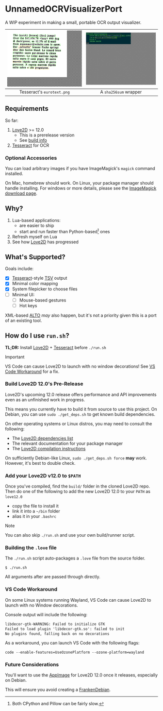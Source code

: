 # UnnamedOCRVisualizerPort

A WIP experiment in making a small, portable OCR output visualizer.

| ![Tesseract's eurotext.png](doc/screenshot_eurotext.png) | ![A sha256sum wrapper function with bounding boxes.](doc/screenshot_code.png) |
| :------------------------------------------------------: | :---------------------------------------------------------------------------: |
| Tesseract's `eurotext.png`                               | A `sha256sum` wrapper                                                         |


## Requirements

So far:

1. [Love2D][] >= 12.0
   - This is a prerelease version
   - See [build info](#building-love2d-12)
2. [Tesseract][] for OCR

[Tesseract]: https://github.com/tesseract-ocr/tesseract

### Optional Accessories

You can load arbitrary images if you have ImageMagick's `magick` command installed.

On Mac, homebrew should work. On Linux, your package manager should handle installing.
For windows or more details, please see the [ImageMagick download page][].

[ImageMagick download page]: https://imagemagick.org/script/download.php


## Why?

1. Lua-based applications:
   - are easier to ship
   - start and run faster than Python-based[^1] ones
1. Refresh myself on Lua
2. See how [Love2D][] has progressed

[Love2D]: https://love2d.org/

## What's Supported?

Goals include:

-[X] [Tesseract][]-style [TSV][] output
 - [X] Minimal color mapping
 - [X] System filepicker to choose files
-[ ] Minimal UI:
  -[ ] Mouse-based gestures
  -[ ] Hot keys

XML-based [ALTO][] *may* also happen, but it's not a
priority given this is a port of an existing tool.


[Tesseract]: https://github.com/tesseract-ocr/tesseract
[TSV]: https://en.wikipedia.org/wiki/Tab-separated_values
[ALTO]: https://en.wikipedia.org/wiki/Analyzed_Layout_and_Text_Object

## How do I use `run.sh`?

**TL;DR:** Install [Love2D][] + [Tesseract][] before `./run.sh`

> [!IMPORTANT]
> VS Code can cause Love2D to launch with no window decorations! See [VS Code Workaround](#vs-code-workaround) for a fix.

### Build Love2D 12.0's Pre-Release

Love2D's upcoming 12.0 release offers performance and API improvements even as an unfinished work in progress.

This means you currently have to build it from source to use this project. On Debian, you can use `sudo ./get_deps.sh` to get known build dependencies.

On other operating systems or Linux distros, you may need to consult the following:
* The [Love2D dependencies list][]
* The relevant documentation for your package manager
* The [Love2D compilation instructions][]

On sufficiently Debian-like Linux, `sudo ./get_deps.sh force` **may** work. However, it's best to double check.

[Love2D dependencies list]: https://github.com/love2d/love?tab=readme-ov-file#dependencies
[Love2D compilation instructions]: https://github.com/love2d/love?tab=readme-ov-file#compilation

### Add your Love2D v12.0 to `$PATH`

Once you've compiled, find the `build/` folder in the cloned Love2D repo. Then do one of the following to add the new Love2D 12.0 to your `PATH` as `love12.0`

- copy the file to install it
- link it into a `~/bin` folder
- alias it in your `.bashrc`

> [!NOTE]
> You can also skip `./run.sh` and use your own build/runner script.

### Building the `.love` file

The `./run.sh` script auto-packages a `.love` file from
the source folder.

```shell
$ ./run.sh
```
All arguments after are passed through directly.

### VS Code Workaround

On some Linux systems running Wayland, VS Code can cause Love2D to launch with no Window decorations.

Console output will include the following:
```
libdecor-gtk-WARNING: Failed to initialize GTK
Failed to load plugin 'libdecor-gtk.so': failed to init
No plugins found, falling back on no decorations
```

As a workaround, you can launch VS Code with the following flags:
```shell
code --enable-features=UseOzonePlatform --ozone-platform=wayland
```

### Future Considerations

You'll want to use the [AppImage][] for Love2D 12.0 once it releases, especially on Debian.

This will ensure you avoid creating a [FrankenDebian].


[FrankenDebian]: https://wiki.debian.org/DontBreakDebian#Don.27t_make_a_FrankenDebian
[AppImage]: https://appimage.org/
[cloning the repo]: https://docs.github.com/en/repositories/creating-and-managing-repositories/cloning-a-repository

[^1]: Both CPython and Pillow can be fairly slow.
